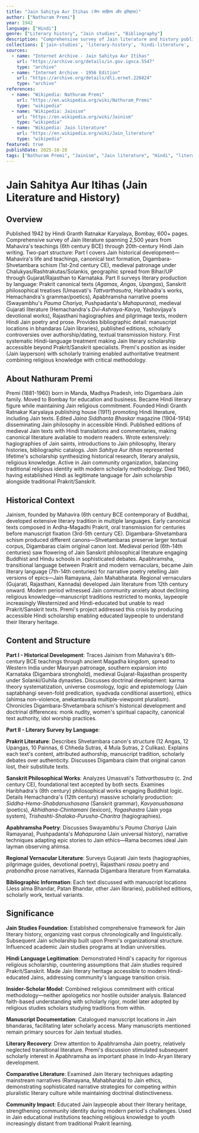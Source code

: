 ```yaml
---
title: "Jain Sahitya Aur Itihas (जैन साहित्य और इतिहास)"
author: ["Nathuram Premi"]
year: 1942
language: ["Hindi"]
genre: ["Literary history", "Jain studies", "Bibliography"]
description: "Comprehensive survey of Jain literature and history published 1942 by Hindi Granth Ratnakar Karyalaya, Bombay. Covers 2,500 years from early Prakrit canonical texts (Agamas) through medieval Apabhramsha poetry to modern Hindi Jain writing. Part I: Jain history from Mahavira (6th century BCE) through medieval period—doctrine development, schisms (Digambara/Shvetambara), patronage patterns, geographic spread. Part II: Literary survey by language—Prakrit sutras, Sanskrit philosophical treatises, Apabhramsha narrative poems, Gujarati Jain literature, Rajasthani hagiographies, Hindi devotional works. Bibliographic detail: manuscript locations, editions, authors, dates. First systematic Hindi-language treatment of Jain literary traditions, making scholarship accessible beyond specialist Prakrit/Sanskrit readers. Standard reference for Jain studies in North India."
collections: ['jain-studies', 'literary-history', 'hindi-literature', 'religious-studies']
sources:
  - name: "Internet Archive - Jain Sahitya Aur Itihas"
    url: "https://archive.org/details/in.gov.ignca.5547"
    type: "archive"
  - name: "Internet Archive - 1956 Edition"
    url: "https://archive.org/details/dli.ernet.226824"
    type: "archive"
references:
  - name: "Wikipedia: Nathuram Premi"
    url: "https://en.wikipedia.org/wiki/Nathuram_Premi"
    type: "wikipedia"
  - name: "Wikipedia: Jainism"
    url: "https://en.wikipedia.org/wiki/Jainism"
    type: "wikipedia"
  - name: "Wikipedia: Jain literature"
    url: "https://en.wikipedia.org/wiki/Jain_literature"
    type: "wikipedia"
featured: true
publishDate: 2025-10-28
tags: ["Nathuram Premi", "Jainism", "Jain literature", "Hindi", "literary history", "religious studies"]
---
```


# Jain Sahitya Aur Itihas (Jain Literature and History)

## Overview

Published 1942 by Hindi Granth Ratnakar Karyalaya, Bombay, 600+ pages. Comprehensive survey of Jain literature spanning 2,500 years from Mahavira's teachings (6th century BCE) through 20th-century Hindi Jain writing. Two-part structure: Part I covers Jain historical development—Mahavira's life and teachings, canonical text formation, Digambara-Shvetambara schism (1st-2nd century CE), medieval patronage under Chalukyas/Rashtrakutas/Solankis, geographic spread from Bihar/UP through Gujarat/Rajasthan to Karnataka. Part II surveys literary production by language: Prakrit canonical texts (*Agamas*, *Angas*, *Upangas*), Sanskrit philosophical treatises (Umasvati's *Tattvarthasutra*, Haribhadra's works, Hemachandra's grammar/poetics), Apabhramsha narrative poems (Swayambhu's *Pauma Chariya*, Pushpadanta's *Mahapurana*), medieval Gujarati literature (Hemachandra's *Dvi-Ashraya-Kavya*, Yashovijaya's devotional works), Rajasthani hagiographies and pilgrimage texts, modern Hindi Jain poetry and prose. Provides bibliographic detail: manuscript locations in bhandaras (Jain libraries), published editions, scholarly controversies over authorship/dating, textual transmission history. First systematic Hindi-language treatment making Jain literary scholarship accessible beyond Prakrit/Sanskrit specialists. Premi's position as insider (Jain layperson) with scholarly training enabled authoritative treatment combining religious knowledge with critical methodology.

## About Nathuram Premi

Premi (1881-1960) born in Manda, Madhya Pradesh, into Digambara Jain family. Moved to Bombay for education and business. Became Hindi literary figure while maintaining Jain religious commitment. Founded Hindi Granth Ratnakar Karyalaya publishing house (1911) promoting Hindi literature, including Jain texts. Edited *Jaina Siddhanta Bhaskar* magazine (1904-1914) disseminating Jain philosophy in accessible Hindi. Published editions of medieval Jain texts with Hindi translations and commentaries, making canonical literature available to modern readers. Wrote extensively: hagiographies of Jain saints, introductions to Jain philosophy, literary histories, bibliographic catalogs. *Jain Sahitya Aur Itihas* represented lifetime's scholarship synthesizing historical research, literary analysis, religious knowledge. Active in Jain community organization, balancing traditional religious identity with modern scholarly methodology. Died 1960, having established Hindi as legitimate language for Jain scholarship alongside traditional Prakrit/Sanskrit.

## Historical Context

Jainism, founded by Mahavira (6th century BCE contemporary of Buddha), developed extensive literary tradition in multiple languages. Early canonical texts composed in Ardha-Magadhi Prakrit, oral transmission for centuries before manuscript fixation (3rd-5th century CE). Digambara-Shvetambara schism produced different canons—Shvetambaras preserve larger textual corpus, Digambaras claim original canon lost. Medieval period (6th-14th centuries) saw flowering of Jain Sanskrit philosophical literature engaging Buddhist and Hindu schools in sophisticated debates. Apabhramsha, transitional language between Prakrit and modern vernaculars, became Jain literary language (7th-14th centuries) for narrative poetry retelling Jain versions of epics—Jain Ramayana, Jain Mahabharata. Regional vernaculars (Gujarati, Rajasthani, Kannada) developed Jain literature from 12th century onward. Modern period witnessed Jain community anxiety about declining religious knowledge—manuscript traditions restricted to monks, laypeople increasingly Westernized and Hindi-educated but unable to read Prakrit/Sanskrit texts. Premi's project addressed this crisis by producing accessible Hindi scholarship enabling educated laypeople to understand their literary heritage.

## Content and Structure

**Part I - Historical Development**: Traces Jainism from Mahavira's 6th-century BCE teachings through ancient Magadha kingdom, spread to Western India under Mauryan patronage, southern expansion into Karnataka (Digambara stronghold), medieval Gujarat-Rajasthan prosperity under Solanki/Guhila dynasties. Discusses doctrinal development: karma theory systematization, universe cosmology, logic and epistemology (Jain saptabhangi seven-fold predication, syadvada conditional assertion), ethics (ahimsa non-violence, anekantavada multiple-viewpoint pluralism). Chronicles Digambara-Shvetambara schism's historical development and doctrinal differences: monk nudity, women's spiritual capacity, canonical text authority, idol worship practices.

**Part II - Literary Survey by Language**:

**Prakrit Literature**: Describes Shvetambara canon's structure (12 Angas, 12 Upangas, 10 Painnas, 6 Chheda Sutras, 4 Mula Sutras, 2 Culikas). Explains each text's content, attributed authorship, manuscript tradition, scholarly debates over authenticity. Discusses Digambara claim that original canon lost, their substitute texts.

**Sanskrit Philosophical Works**: Analyzes Umasvati's *Tattvarthasutra* (c. 2nd century CE), foundational text accepted by both sects. Examines Haribhadra's (8th century) philosophical works engaging Buddhist logic. Details Hemachandra's (12th century) massive scholarly production: *Siddha-Hema-Shabdanushasana* (Sanskrit grammar), *Kavyanushasana* (poetics), *Abhidhana-Chintamani* (lexicon), *Yogashastra* (Jain yoga system), *Trishashti-Shalaka-Purusha-Charitra* (hagiographies).

**Apabhramsha Poetry**: Discusses Swayambhu's *Pauma Chariya* (Jain Ramayana), Pushpadanta's *Mahapurana* (Jain universal history), narrative techniques adapting epic stories to Jain ethics—Rama becomes ideal Jain layman observing ahimsa.

**Regional Vernacular Literature**: Surveys Gujarati Jain texts (hagiographies, pilgrimage guides, devotional poetry), Rajasthani *rasau* poetry and *prabandha* prose narratives, Kannada Digambara literature from Karnataka.

**Bibliographic Information**: Each text discussed with manuscript locations (Jess alma Bhandar, Patan Bhandar, other Jain libraries), published editions, scholarly work, textual variants.

## Significance

**Jain Studies Foundation**: Established comprehensive framework for Jain literary history, organizing vast corpus chronologically and linguistically. Subsequent Jain scholarship built upon Premi's organizational structure. Influenced academic Jain studies programs at Indian universities.

**Hindi Language Legitimation**: Demonstrated Hindi's capacity for rigorous religious scholarship, countering assumptions that Jain studies required Prakrit/Sanskrit. Made Jain literary heritage accessible to modern Hindi-educated Jains, addressing community's language transition crisis.

**Insider-Scholar Model**: Combined religious commitment with critical methodology—neither apologetics nor hostile outsider analysis. Balanced faith-based understanding with scholarly rigor, model later adopted by religious studies scholars studying traditions from within.

**Manuscript Documentation**: Catalogued manuscript locations in Jain bhandaras, facilitating later scholarly access. Many manuscripts mentioned remain primary sources for Jain textual studies.

**Literary Recovery**: Drew attention to Apabhramsha Jain poetry, relatively neglected transitional literature. Premi's discussion stimulated subsequent scholarly interest in Apabhramsha as important phase in Indo-Aryan literary development.

**Comparative Literature**: Examined Jain literary techniques adapting mainstream narratives (Ramayana, Mahabharata) to Jain ethics, demonstrating sophisticated narrative strategies for competing within pluralistic literary culture while maintaining doctrinal distinctiveness.

**Community Impact**: Educated Jain laypeople about their literary heritage, strengthening community identity during modern period's challenges. Used in Jain educational institutions teaching religious knowledge to youth increasingly distant from traditional Prakrit learning.
